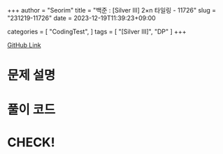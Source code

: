 +++
author = "Seorim"
title =  "백준 : [Silver III] 2×n 타일링 - 11726"
slug = "231219-11726"
date = 2023-12-19T11:39:23+09:00

categories = [
    "CodingTest",
]
tags = [
    "[Silver III]", "DP"
]
+++

[GitHub Link](https://github.com/srlee056/algorithm-study/tree/main/%EB%B0%B1%EC%A4%80/Silver/11726.%E2%80%852%C3%97n%E2%80%85%ED%83%80%EC%9D%BC%EB%A7%81)

# 문제 설명

# 풀이 코드

# CHECK!

